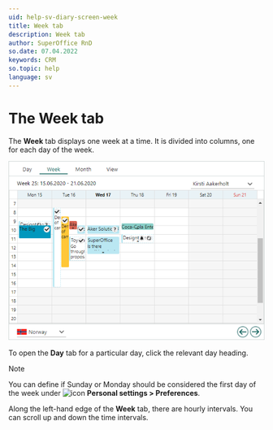 ```yaml
---
uid: help-sv-diary-screen-week
title: Week tab
description: Week tab
author: SuperOffice RnD
so.date: 07.04.2022
keywords: CRM
so.topic: help
language: sv
---
```


# The Week tab

The **Week** tab displays one week at a time. It is divided into columns, one for each day of the week.

![Diary screen, the Week tab -screenshot][img2]

To open the **Day** tab for a particular day, click the relevant day heading.

> [!NOTE]
> You can define if Sunday or Monday should be considered the first day of the week under ![icon][img1] **Personal settings > Preferences**.

Along the left-hand edge of the **Week** tab, there are hourly intervals. You can scroll up and down the time intervals.

<!-- Referenced links -->

<!-- Referenced images -->
[img1]: ../../../../media/icons/personal-settings-small.png
[img2]: media/week-plan.bmp

